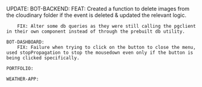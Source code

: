 UPDATE:
    BOT-BACKEND:
        FEAT: Created a function to delete images from the cloudinary folder if the event is deleted & updated the relevant logic. 
        
        FIX: Alter some db queries as they were still calling the pgclient in their own component instead of through the prebuilt db utility.

    BOT-DASHBOARD:
        FIX: Failure when trying to click on the button to close the menu, used stopPropagation to stop the mousedown even only if the button is being clicked specifically.

    PORTFOLIO:

    WEATHER-APP:
